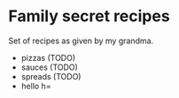 # Family secret recipes

Set of recipes as given by my grandma.
- pizzas (TODO)
- sauces (TODO)
- spreads (TODO)
- hello h=
